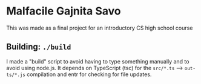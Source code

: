 # Malfacile Gajnita Savo
This was made as a final project for an introductory CS high school course

## Building: ``./build``
I made a "build" script to avoid having to type something manually and to avoid
using node.js. It depends on TypeScript (tsc) for the ``src/*.ts`` -->
``out-ts/*.js`` compilation and entr for checking for file updates.
